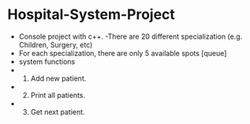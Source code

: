 # Hospital-System-Project

- Console project with c++.
-There are 20 different specialization (e.g. Children, Surgery, etc)
- For each specialization, there are only 5 available spots [queue]
- system functions
- 1) Add new patient.
- 2) Print all patients.
- 3) Get next patient.
